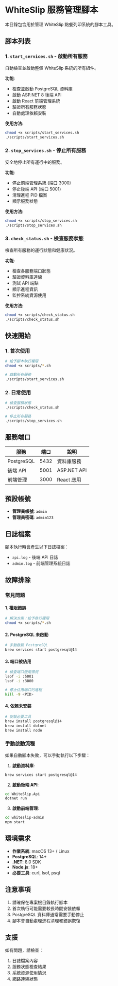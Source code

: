 # WhiteSlip 服務管理腳本

本目錄包含用於管理 WhiteSlip 點餐列印系統的腳本工具。

## 腳本列表

### 1. `start_services.sh` - 啟動所有服務
自動檢查並啟動整個 WhiteSlip 系統的所有組件。

**功能**:
- 檢查並啟動 PostgreSQL 資料庫
- 啟動 ASP.NET 8 後端 API
- 啟動 React 前端管理系統
- 驗證所有服務狀態
- 自動處理依賴安裝

**使用方法**:
```bash
chmod +x scripts/start_services.sh
./scripts/start_services.sh
```

### 2. `stop_services.sh` - 停止所有服務
安全地停止所有運行中的服務。

**功能**:
- 停止前端管理系統 (端口 3000)
- 停止後端 API (端口 5001)
- 清理進程 PID 檔案
- 顯示服務狀態

**使用方法**:
```bash
chmod +x scripts/stop_services.sh
./scripts/stop_services.sh
```

### 3. `check_status.sh` - 檢查服務狀態
檢查所有服務的運行狀態和健康狀況。

**功能**:
- 檢查各服務端口狀態
- 驗證資料庫連線
- 測試 API 端點
- 顯示進程資訊
- 監控系統資源使用

**使用方法**:
```bash
chmod +x scripts/check_status.sh
./scripts/check_status.sh
```

## 快速開始

### 1. 首次使用
```bash
# 給予腳本執行權限
chmod +x scripts/*.sh

# 啟動所有服務
./scripts/start_services.sh
```

### 2. 日常使用
```bash
# 檢查服務狀態
./scripts/check_status.sh

# 停止所有服務
./scripts/stop_services.sh
```

## 服務端口

| 服務 | 端口 | 說明 |
|------|------|------|
| PostgreSQL | 5432 | 資料庫服務 |
| 後端 API | 5001 | ASP.NET API |
| 前端管理 | 3000 | React 應用 |

## 預設帳號

- **管理員帳號**: `admin`
- **管理員密碼**: `admin123`

## 日誌檔案

腳本執行時會產生以下日誌檔案：
- `api.log` - 後端 API 日誌
- `admin.log` - 前端管理系統日誌

## 故障排除

### 常見問題

#### 1. 權限錯誤
```bash
# 解決方案：給予執行權限
chmod +x scripts/*.sh
```

#### 2. PostgreSQL 未啟動
```bash
# 手動啟動 PostgreSQL
brew services start postgresql@14
```

#### 3. 端口被佔用
```bash
# 檢查端口使用情況
lsof -i :5001
lsof -i :3000

# 停止佔用端口的進程
kill -9 <PID>
```

#### 4. 依賴未安裝
```bash
# 安裝必要工具
brew install postgresql@14
brew install dotnet
brew install node
```

### 手動啟動流程

如果自動腳本失敗，可以手動執行以下步驟：

1. **啟動資料庫**:
```bash
brew services start postgresql@14
```

2. **啟動後端 API**:
```bash
cd WhiteSlip.Api
dotnet run
```

3. **啟動前端管理**:
```bash
cd whiteslip-admin
npm start
```

## 環境需求

- **作業系統**: macOS 13+ / Linux
- **PostgreSQL**: 14+
- **.NET**: 8.0 SDK
- **Node.js**: 18+
- **必要工具**: curl, lsof, psql

## 注意事項

1. 請確保在專案根目錄執行腳本
2. 首次執行可能需要較長時間安裝依賴
3. PostgreSQL 資料庫通常需要手動停止
4. 腳本會自動處理進程清理和錯誤恢復

## 支援

如有問題，請檢查：
1. 日誌檔案內容
2. 服務狀態檢查結果
3. 系統資源使用情況
4. 網路連線狀態 